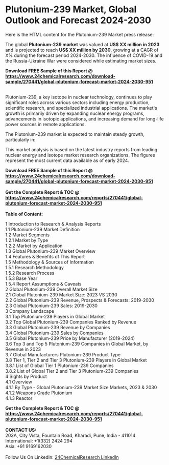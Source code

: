 <h1>Plutonium-239 Market, Global Outlook and Forecast 2024-2030</h1><p>Here is the HTML content for the Plutonium-239 Market press release:




</p><p>The global <strong>Plutonium-239 market</strong> was valued at <strong>US$ XX million in 2023</strong> and is projected to reach <strong>US$ XX million by 2030</strong>, growing at a CAGR of X% during the forecast period 2024-2030. The influence of COVID-19 and the Russia-Ukraine War were considered while estimating market sizes.</p><div><b>Download FREE Sample of this Report @ 
            <a href="https://www.24chemicalresearch.com/download-sample/270441/global-plutonium-forecast-market-2024-2030-951">
            https://www.24chemicalresearch.com/download-sample/270441/global-plutonium-forecast-market-2024-2030-951</a></b></div><br><p>Plutonium-239, a key isotope in nuclear technology, continues to play significant roles across various sectors including energy production, scientific research, and specialized industrial applications. The market's growth is primarily driven by expanding nuclear energy programs, advancements in isotopic applications, and increasing demand for long-life power sources in remote applications.</p><p>The Plutonium-239 market is expected to maintain steady growth, particularly in:
    </p><p>This market analysis is based on the latest industry reports from leading nuclear energy and isotope market research organizations. The figures represent the most current data available as of early 2024.</p><div><b>Download FREE Sample of this Report @ 
            <a href="https://www.24chemicalresearch.com/download-sample/270441/global-plutonium-forecast-market-2024-2030-951">
            https://www.24chemicalresearch.com/download-sample/270441/global-plutonium-forecast-market-2024-2030-951</a></b></div><br><div><b>Get the Complete Report & TOC @ 
            <a href="https://www.24chemicalresearch.com/reports/270441/global-plutonium-forecast-market-2024-2030-951">
            https://www.24chemicalresearch.com/reports/270441/global-plutonium-forecast-market-2024-2030-951</a></b></div><br>
            <b>Table of Content:</b><p>1 Introduction to Research & Analysis Reports<br />
    1.1 Plutonium-239 Market Definition<br />
    1.2 Market Segments<br />
        1.2.1 Market by Type<br />
        1.2.2 Market by Application<br />
    1.3 Global Plutonium-239 Market Overview<br />
    1.4 Features & Benefits of This Report<br />
    1.5 Methodology & Sources of Information<br />
        1.5.1 Research Methodology<br />
        1.5.2 Research Process<br />
        1.5.3 Base Year<br />
        1.5.4 Report Assumptions & Caveats<br />
2 Global Plutonium-239 Overall Market Size<br />
    2.1 Global Plutonium-239 Market Size: 2023 VS 2030<br />
    2.2 Global Plutonium-239 Revenue, Prospects & Forecasts: 2019-2030<br />
    2.3 Global Plutonium-239 Sales: 2019-2030<br />
3 Company Landscape<br />
    3.1 Top Plutonium-239 Players in Global Market<br />
    3.2 Top Global Plutonium-239 Companies Ranked by Revenue<br />
    3.3 Global Plutonium-239 Revenue by Companies<br />
    3.4 Global Plutonium-239 Sales by Companies<br />
    3.5 Global Plutonium-239 Price by Manufacturer (2019-2024)<br />
    3.6 Top 3 and Top 5 Plutonium-239 Companies in Global Market, by Revenue in 2023<br />
    3.7 Global Manufacturers Plutonium-239 Product Type<br />
    3.8 Tier 1, Tier 2 and Tier 3 Plutonium-239 Players in Global Market<br />
        3.8.1 List of Global Tier 1 Plutonium-239 Companies<br />
        3.8.2 List of Global Tier 2 and Tier 3 Plutonium-239 Companies<br />
4 Sights by Product<br />
    4.1 Overview<br />
        4.1.1 By Type - Global Plutonium-239 Market Size Markets, 2023 & 2030<br />
        4.1.2 Weapons Grade Plutonium<br />
        4.1.3 Reactor </p><div><b>Get the Complete Report & TOC @ 
            <a href="https://www.24chemicalresearch.com/reports/270441/global-plutonium-forecast-market-2024-2030-951">
            https://www.24chemicalresearch.com/reports/270441/global-plutonium-forecast-market-2024-2030-951</a></b></div><br><b>CONTACT US:</b><br>
            203A, City Vista, Fountain Road, Kharadi, Pune, India - 411014<br>
            International: +1(332) 2424 294<br>
            Asia: +91 9169162030 <br><br>
            Follow Us On LinkedIn: <a href="https://www.linkedin.com/company/24chemicalresearch/">24ChemicalResearch LinkedIn</a>